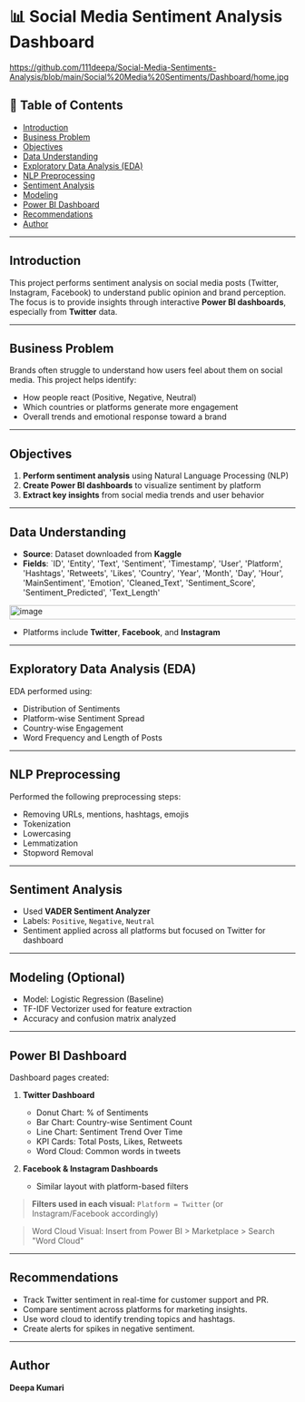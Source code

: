 

# 📊 Social Media Sentiment Analysis Dashboard

https://github.com/111deepa/Social-Media-Sentiments-Analysis/blob/main/Social%20Media%20Sentiments/Dashboard/home.jpg

## 📌 Table of Contents

* [Introduction](#introduction)
* [Business Problem](#business-problem)
* [Objectives](#objectives)
* [Data Understanding](#data-understanding)
* [Exploratory Data Analysis (EDA)](#exploratory-data-analysis-eda)
* [NLP Preprocessing](#nlp-preprocessing)
* [Sentiment Analysis](#sentiment-analysis)
* [Modeling](#modeling)
* [Power BI Dashboard](#power-bi-dashboard)
* [Recommendations](#recommendations)
* [Author](#author)

---

## Introduction

This project performs sentiment analysis on social media posts (Twitter, Instagram, Facebook) to understand public opinion and brand perception. The focus is to provide insights through interactive **Power BI dashboards**, especially from **Twitter** data.

---

## Business Problem

Brands often struggle to understand how users feel about them on social media. This project helps identify:

* How people react (Positive, Negative, Neutral)
* Which countries or platforms generate more engagement
* Overall trends and emotional response toward a brand

---

## Objectives

1. **Perform sentiment analysis** using Natural Language Processing (NLP)
2. **Create Power BI dashboards** to visualize sentiment by platform
3. **Extract key insights** from social media trends and user behavior

---

## Data Understanding

* **Source**: Dataset downloaded from **Kaggle**
* **Fields**: `ID',	'Entity',	'Text',	'Sentiment',	'Timestamp',	'User',	'Platform',	'Hashtags',	'Retweets',	'Likes',	'Country',	'Year',	'Month',	'Day',	'Hour',	'MainSentiment',	'Emotion',	'Cleaned_Text', 'Sentiment_Score',	'Sentiment_Predicted',	'Text_Length'
<img width="1891" height="25" alt="image" src="https://github.com/user-attachments/assets/bcaad9c4-9328-4aff-b6bf-6701e26120bd" />

* Platforms include **Twitter**, **Facebook**, and **Instagram**

---

## Exploratory Data Analysis (EDA)

EDA performed using:

* Distribution of Sentiments
* Platform-wise Sentiment Spread
* Country-wise Engagement
* Word Frequency and Length of Posts

---

## NLP Preprocessing

Performed the following preprocessing steps:

* Removing URLs, mentions, hashtags, emojis
* Tokenization
* Lowercasing
* Lemmatization
* Stopword Removal

---

## Sentiment Analysis

* Used **VADER Sentiment Analyzer**
* Labels: `Positive`, `Negative`, `Neutral`
* Sentiment applied across all platforms but focused on Twitter for dashboard

---

## Modeling (Optional)

* Model: Logistic Regression (Baseline)
* TF-IDF Vectorizer used for feature extraction
* Accuracy and confusion matrix analyzed

---

## Power BI Dashboard

Dashboard pages created:

1. **Twitter Dashboard**

   * Donut Chart: % of Sentiments
   * Bar Chart: Country-wise Sentiment Count
   * Line Chart: Sentiment Trend Over Time
   * KPI Cards: Total Posts, Likes, Retweets
   * Word Cloud: Common words in tweets

2. **Facebook & Instagram Dashboards**

   * Similar layout with platform-based filters

> **Filters used in each visual:**
> `Platform = Twitter` (or Instagram/Facebook accordingly)

> Word Cloud Visual:
> Insert from Power BI > Marketplace > Search "Word Cloud"

---

## Recommendations

* Track Twitter sentiment in real-time for customer support and PR.
* Compare sentiment across platforms for marketing insights.
* Use word cloud to identify trending topics and hashtags.
* Create alerts for spikes in negative sentiment.

---

## Author

**Deepa Kumari**
